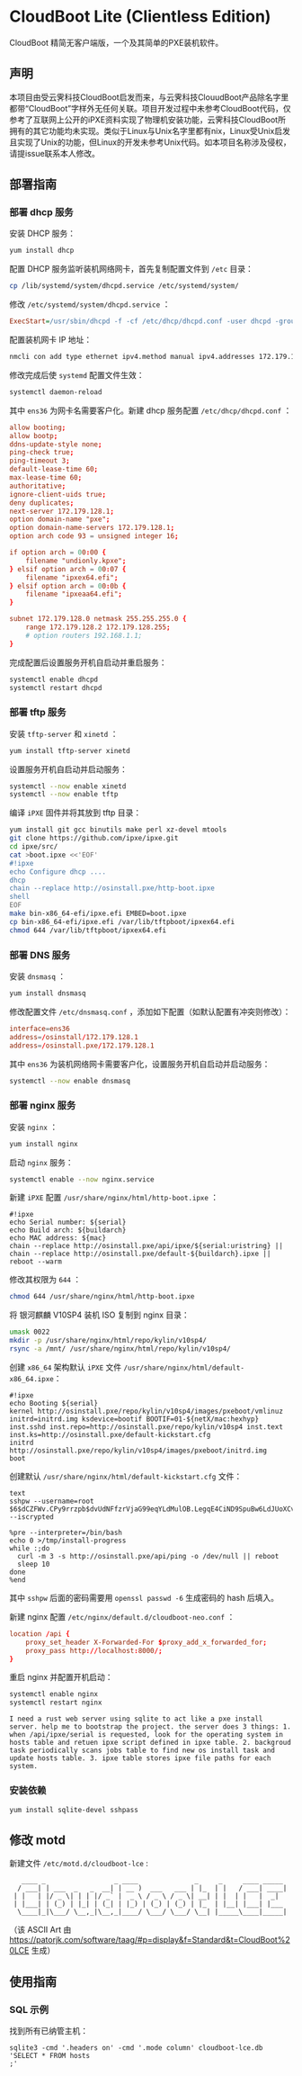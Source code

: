 # CloudBoot Lite (Clientless Edition)

CloudBoot 精简无客户端版，一个及其简单的PXE装机软件。

## 声明

本项目由受云霁科技CloudBoot启发而来，与云霁科技ClouudBoot产品除名字里都带“CloudBoot”字样外无任何关联。项目开发过程中未参考CloudBoot代码，仅参考了互联网上公开的iPXE资料实现了物理机安装功能，云霁科技CloudBoot所拥有的其它功能均未实现。类似于Linux与Unix名字里都有nix，Linux受Unix启发且实现了Unix的功能，但Linux的开发未参考Unix代码。如本项目名称涉及侵权，请提issue联系本人修改。

## 部署指南

### 部署 dhcp 服务

安装 DHCP 服务：

```bash
yum install dhcp
```

配置 DHCP 服务监听装机网络网卡，首先复制配置文件到 `/etc` 目录：

```bash
cp /lib/systemd/system/dhcpd.service /etc/systemd/system/
```

修改 `/etc/systemd/system/dhcpd.service` ：

```ini
ExecStart=/usr/sbin/dhcpd -f -cf /etc/dhcp/dhcpd.conf -user dhcpd -group dhcpd --no-pid $DHCPDARGS ens36
```

配置装机网卡 IP 地址：

```bash
nmcli con add type ethernet ipv4.method manual ipv4.addresses 172.179.128.1/24 autoconnect yes con-name ens36 ifname ens36
```

修改完成后使 `systemd` 配置文件生效：

```bash
systemctl daemon-reload
```

其中 `ens36` 为网卡名需要客户化。新建 dhcp 服务配置 `/etc/dhcp/dhcpd.conf` ：

```conf
allow booting;
allow bootp;
ddns-update-style none;
ping-check true;
ping-timeout 3;
default-lease-time 60;
max-lease-time 60;
authoritative;
ignore-client-uids true;
deny duplicates;
next-server 172.179.128.1;
option domain-name "pxe";
option domain-name-servers 172.179.128.1;
option arch code 93 = unsigned integer 16;

if option arch = 00:00 {
    filename "undionly.kpxe";
} elsif option arch = 00:07 {
    filename "ipxex64.efi";
} elsif option arch = 00:0b {
    filename "ipxeaa64.efi";
}

subnet 172.179.128.0 netmask 255.255.255.0 {
    range 172.179.128.2 172.179.128.255;
    # option routers 192.168.1.1;
}
```

完成配置后设置服务开机自启动并重启服务：

```bash
systemctl enable dhcpd
systemctl restart dhcpd
```

### 部署 tftp 服务

安装 `tftp-server` 和 `xinetd` ：

```bash
yum install tftp-server xinetd
```

设置服务开机自启动并启动服务：

```bash
systemctl --now enable xinetd
systemctl --now enable tftp
```

编译 `iPXE` 固件并将其放到 tftp 目录：

```bash
yum install git gcc binutils make perl xz-devel mtools
git clone https://github.com/ipxe/ipxe.git
cd ipxe/src/
cat >boot.ipxe <<'EOF'
#!ipxe
echo Configure dhcp ....
dhcp
chain --replace http://osinstall.pxe/http-boot.ipxe
shell
EOF
make bin-x86_64-efi/ipxe.efi EMBED=boot.ipxe
cp bin-x86_64-efi/ipxe.efi /var/lib/tftpboot/ipxex64.efi
chmod 644 /var/lib/tftpboot/ipxex64.efi
```

### 部署 DNS 服务

安装 `dnsmasq` ：

```bash
yum install dnsmasq
```

修改配置文件 `/etc/dnsmasq.conf` ，添加如下配置（如默认配置有冲突则修改）：

```conf
interface=ens36
address=/osinstall/172.179.128.1
address=/osinstall.pxe/172.179.128.1
```

其中 `ens36` 为装机网络网卡需要客户化，设置服务开机自启动并启动服务：

```bash
systemctl --now enable dnsmasq
```

### 部署 nginx 服务

安装 `nginx` ：

```bash
yum install nginx
```

启动 `nginx` 服务：

```bash
systemctl enable --now nginx.service
```

新建 `iPXE` 配置 `/usr/share/nginx/html/http-boot.ipxe` ：

```ipxe
#!ipxe
echo Serial number: ${serial}
echo Build arch: ${buildarch}
echo MAC address: ${mac}
chain --replace http://osinstall.pxe/api/ipxe/${serial:uristring} || chain --replace http://osinstall.pxe/default-${buildarch}.ipxe || reboot --warm
```

修改其权限为 `644` ：

```bash
chmod 644 /usr/share/nginx/html/http-boot.ipxe
```

将 银河麒麟 V10SP4 装机 ISO 复制到 nginx 目录：

```bash
umask 0022
mkdir -p /usr/share/nginx/html/repo/kylin/v10sp4/
rsync -a /mnt/ /usr/share/nginx/html/repo/kylin/v10sp4/
```

创建 `x86_64` 架构默认 `iPXE` 文件 `/usr/share/nginx/html/default-x86_64.ipxe`：

```ipxe
#!ipxe
echo Booting ${serial}
kernel http://osinstall.pxe/repo/kylin/v10sp4/images/pxeboot/vmlinuz initrd=initrd.img ksdevice=bootif BOOTIF=01-${netX/mac:hexhyp} inst.sshd inst.repo=http://osinstall.pxe/repo/kylin/v10sp4 inst.text inst.ks=http://osinstall.pxe/default-kickstart.cfg
initrd http://osinstall.pxe/repo/kylin/v10sp4/images/pxeboot/initrd.img
boot
```

创建默认 `/usr/share/nginx/html/default-kickstart.cfg` 文件：

```kickstart
text
sshpw --username=root $6$dCZFWv.CPy9rrzpb$dvUdNFfzrVjaG99eqYLdMulOB.LegqE4CiND9SpuBw6LdJUoXCvmZChkKwNOqHYAthiine9U/nteCtDhrNXG1/ --iscrypted

%pre --interpreter=/bin/bash
echo 0 >/tmp/install-progress
while :;do
  curl -m 3 -s http://osinstall.pxe/api/ping -o /dev/null || reboot
  sleep 10
done
%end
```

其中 `sshpw` 后面的密码需要用 `openssl passwd -6` 生成密码的 hash 后填入。

新建 nginx 配置 `/etc/nginx/default.d/cloudboot-neo.conf` ：

```conf
location /api {
    proxy_set_header X-Forwarded-For $proxy_add_x_forwarded_for;
    proxy_pass http://localhost:8000/;
}
```

重启 nginx 并配置开机启动：

```bash
systemctl enable nginx
systemctl restart nginx
```

```
I need a rust web server using sqlite to act like a pxe install server. help me to bootstrap the project. the server does 3 things: 1. when /api/ipxe/serial is requested, look for the operating system in hosts table and retuen ipxe script defined in ipxe table. 2. backgroud task periodically scans jobs table to find new os install task and update hosts table. 3. ipxe table stores ipxe file paths for each system.
```

### 安装依赖

```bash
yum install sqlite-devel sshpass
```

## 修改 motd

新建文件 `/etc/motd.d/cloudboot-lce` :

```text
   ____ _                 _ ____              _     _     ____ _____ 
  / ___| | ___  _   _  __| | __ )  ___   ___ | |_  | |   / ___| ____|
 | |   | |/ _ \| | | |/ _` |  _ \ / _ \ / _ \| __| | |  | |   |  _|  
 | |___| | (_) | |_| | (_| | |_) | (_) | (_) | |_  | |__| |___| |___ 
  \____|_|\___/ \__,_|\__,_|____/ \___/ \___/ \__| |_____\____|_____|

```
（该 ASCII Art 由 <https://patorjk.com/software/taag/#p=display&f=Standard&t=CloudBoot%20LCE> 生成）

## 使用指南

### SQL 示例

找到所有已纳管主机：

```shell
sqlite3 -cmd '.headers on' -cmd '.mode column' cloudboot-lce.db 'SELECT * FROM hosts
;'
```
